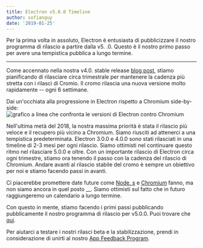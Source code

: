 ```yaml
---
title: Electron v5.0.0 Timeline
author: sofianguy
date: '2019-01-25'
---
```


Per la prima volta in assoluto, Electron è entusiasta di pubblicizzare il nostro programma di rilascio a partire dalla v5. .0. Questo è il nostro primo passo per avere una tempistica pubblica a lungo termine.

---

Come accennato nella nostra v4.0. stable release [blog post](https://electronjs.org/blog/electron-4-0#whats-next), stiamo pianificando di rilasciare circa trimestrale per mantenere la cadenza più stretta con i rilasci di Cromio. Il cromo rilascia una nuova versione molto rapidamente -- ogni 6 settimane.

Dai un'occhiata alla progressione in Electron rispetto a Chromium side-by-side:
<img src="https://user-images.githubusercontent.com/2138661/51714676-db167080-1fea-11e9-8f10-fab1aa51993e.png" alt="grafico a linea che confronta le versioni di Electron contro Chromium" />

Nell'ultima metà del 2018, la nostra massima priorità è stata il rilascio più veloce e il recupero più vicino a Chromium. Siamo riusciti ad attenerci a una tempistica predeterminata. Electron 3.0.0 e 4.0.0 sono stati rilasciati in una timeline di 2-3 mesi per ogni rilascio. Siamo ottimisti nel continuare questo ritmo nel rilasciare 5.0.0 e oltre. Con un importante rilascio di Electron circa ogni trimestre, stiamo ora tenendo il passo con la cadenza del rilascio di Chromium. Andare avanti al rilascio stabile del cromo è sempre un obiettivo per noi e stiamo facendo passi in avanti.

Ci piacerebbe promettere date future come [Node. s](https://github.com/nodejs/Release) e [Chromium](https://chromiumdash.appspot.com/schedule) fanno, ma non siamo ancora in quel posto __. Siamo ottimisti sul fatto che in futuro raggiungeremo un calendario a lungo termine.

Con questo in mente, stiamo facendo i primi passi pubblicando pubblicamente il nostro programma di rilascio per v5.0.0. Puoi trovare che [qui](https://electronjs.org/docs/tutorial/electron-timelines).

Per aiutarci a testare i nostri rilasci beta e la stabilizzazione, prendi in considerazione di unirti al nostro [App Feedback Program](https://electronjs.org/blog/app-feedback-program).
